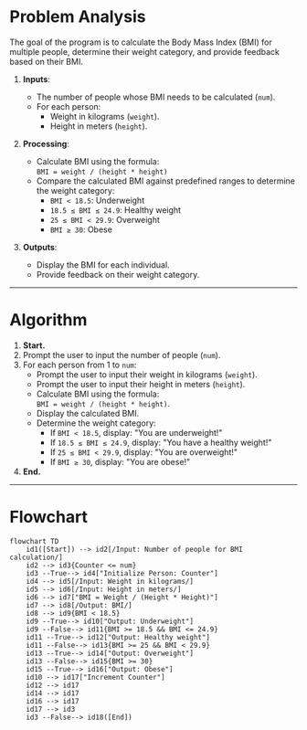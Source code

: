 # Problem Analysis

The goal of the program is to calculate the Body Mass Index (BMI) for multiple people, determine their weight category, and provide feedback based on their BMI.

1. **Inputs**:
   - The number of people whose BMI needs to be calculated (`num`).
   - For each person:
     - Weight in kilograms (`weight`).
     - Height in meters (`height`).

2. **Processing**:
   - Calculate BMI using the formula:  
     `BMI = weight / (height * height)`
   - Compare the calculated BMI against predefined ranges to determine the weight category:
     - `BMI < 18.5`: Underweight
     - `18.5 ≤ BMI ≤ 24.9`: Healthy weight
     - `25 ≤ BMI < 29.9`: Overweight
     - `BMI ≥ 30`: Obese

3. **Outputs**:
   - Display the BMI for each individual.
   - Provide feedback on their weight category.

---

# Algorithm

1. **Start.**
2. Prompt the user to input the number of people (`num`).
3. For each person from 1 to `num`:
   - Prompt the user to input their weight in kilograms (`weight`).
   - Prompt the user to input their height in meters (`height`).
   - Calculate BMI using the formula:  
     `BMI = weight / (height * height)`.
   - Display the calculated BMI.
   - Determine the weight category:
     - If `BMI < 18.5`, display: "You are underweight!"
     - If `18.5 ≤ BMI ≤ 24.9`, display: "You have a healthy weight!"
     - If `25 ≤ BMI < 29.9`, display: "You are overweight!"
     - If `BMI ≥ 30`, display: "You are obese!"
4. **End.**

---

# Flowchart

```mermaid
flowchart TD
    id1([Start]) --> id2[/Input: Number of people for BMI calculation/]
    id2 --> id3{Counter <= num}
    id3 --True--> id4["Initialize Person: Counter"]
    id4 --> id5[/Input: Weight in kilograms/]
    id5 --> id6[/Input: Height in meters/]
    id6 --> id7["BMI = Weight / (Height * Height)"]
    id7 --> id8[/Output: BMI/]
    id8 --> id9{BMI < 18.5}
    id9 --True--> id10["Output: Underweight"]
    id9 --False--> id11{BMI >= 18.5 && BMI <= 24.9}
    id11 --True--> id12["Output: Healthy weight"]
    id11 --False--> id13{BMI >= 25 && BMI < 29.9}
    id13 --True--> id14["Output: Overweight"]
    id13 --False--> id15{BMI >= 30}
    id15 --True--> id16["Output: Obese"]
    id10 --> id17["Increment Counter"]
    id12 --> id17
    id14 --> id17
    id16 --> id17
    id17 --> id3
    id3 --False--> id18([End])

```
